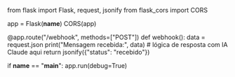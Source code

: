 from flask import Flask, request, jsonify
from flask_cors import CORS

app = Flask(__name__)
CORS(app)

@app.route("/webhook", methods=["POST"])
def webhook():
    data = request.json
    print("Mensagem recebida:", data)
    # lógica de resposta com IA Claude aqui
    return jsonify({"status": "recebido"})

if __name__ == "__main__":
    app.run(debug=True)
    
